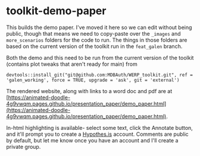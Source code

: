 # toolkit-demo-paper

This builds the demo paper. I've moved it here so we can edit without being public, though that means we need to copy-paste over the `_images` and `more_scenarios` folders for the code to run. The things in those folders are based on the current version of the toolkit run in the `feat_galen` branch.

Both the demo and this need to be run from the current version of the toolkit (contains plot tweaks that aren't ready for main) from 

`devtools::install_git("git@github.com:MDBAuth/WERP_toolkit.git", ref = 'galen_working', force = TRUE, upgrade = 'ask', git = 'external')`

The rendered website, along with links to a word doc and pdf are at [https://animated-doodle-4g9vwqm.pages.github.io/presentation_paper/demo_paper.html](https://animated-doodle-4g9vwqm.pages.github.io/presentation_paper/demo_paper.html).

In-html highlighting is available- select some text, click the Annotate button, and it'll prompt you to create a [Hypothes.is](https://web.hypothes.is/) account. Comments are public by default, but let me know once you have an account and I'll create a private group.


